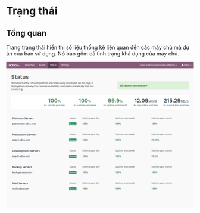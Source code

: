 # Trạng thái

## Tổng quan

Trang trạng thái hiển thị số liệu thống kê liên quan đến các máy chủ mà dự án của bạn sử dụng. Nó bao gồm cả tình trạng khả dụng của máy chủ.

![image](../../../_images/interface-status.png)
